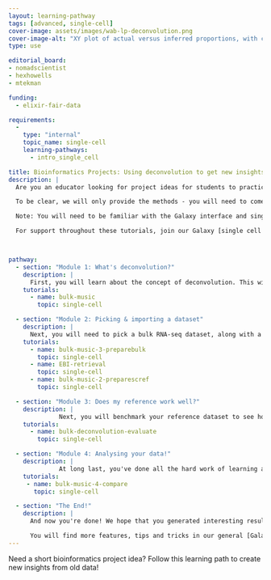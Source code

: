 ```yaml
---
layout: learning-pathway
tags: [advanced, single-cell]
cover-image: assets/images/wab-lp-deconvolution.png
cover-image-alt: "XY plot of actual versus inferred proportions, with coloured dots representing clusters and largely falling in a 1-1 slope"
type: use

editorial_board:
- nomadscientist
- hexhowells
- mtekman

funding:
  - elixir-fair-data

requirements:
  -
    type: "internal"
    topic_name: single-cell
    learning-pathways:
      - intro_single_cell

title: Bioinformatics Projects: Using deconvolution to get new insights from old bulk RNA-seq data
description: |
  Are you an educator looking for project ideas for students to practice independent enquiry and research skills? Are you a student looking for a project idea? Look no more - here, you will find a learning pathway of tutorials that can guide you through the skills to find old data and transform it into new results!

  To be clear, we will only provide the methods - you will need to come up with your own research question by exploring the literature and available public datasets, apply these analyses, and interpret the results. Your research question will take the form of, **"How does <variable X> impact the cell type proportions in <tissue/sample/organism Y>?"**

  Note: You will need to be familiar with the Galaxy interface and single-cell RNA-seq analysis in general to follow this Learning Pathway. You can do so by completing the [Introduction to single-cell analysis learning pathway]({% link learning-pathway/intro_single_cell.md %}). It would be a bonus to also complete the [Beyond single cell learning pathway]({% link learning-pathway/beyond_single_cell.md %}) to reinforce that knowledge.

  For support throughout these tutorials, join our Galaxy [single cell chat group on Matrix](https://matrix.to/#/#Galaxy-Training-Network_galaxy-single-cell:gitter.im) to ask questions!



pathway:
  - section: "Module 1: What's deconvolution?"
    description: |
      First, you will learn about the concept of deconvolution. This will help you formulate your question and identify datasets next.
    tutorials:
      - name: bulk-music
        topic: single-cell

  - section: "Module 2: Picking & importing a dataset"
    description: |
      Next, you will need to pick a bulk RNA-seq dataset, along with a corresponding single-cell dataset as a reference to perform deconvolution. You will need to then transform these datasets into ESet objects. We have set up these tutorials to work with datasets from the European Bioinformatics Institute, because these are carefully curated and work with our workflows. You can try others, but you may experience challenges.
    tutorials:
      - name: bulk-music-3-preparebulk
        topic: single-cell
      - name: EBI-retrieval
        topic: single-cell
      - name: bulk-music-2-preparescref
        topic: single-cell

  - section: "Module 3: Does my reference work well?"
    description: |
              Next, you will benchmark your reference dataset to see how accurate it is at inferring proportions. If it does not work well, you may need to pick a different dataset and try again!
    tutorials:
      - name: bulk-deconvolution-evaluate
        topic: single-cell

  - section: "Module 4: Analysing your data!"
    description: |
              At long last, you've done all the hard work of learning about deconvolution, picking your datasets, reformatting them for use, and making sure your reference is of a high quality. You can now finally infer cell proportions from your bulk RNA-seq samples, and compare them across a variable of interest!
    tutorials:
     - name: bulk-music-4-compare
       topic: single-cell

  - section: "The End!"
    description: |
      And now you're done! We hope that you generated interesting results that you are able to write up in a fantastic project. We would love to hear from you if you have! Contact us via our Galaxy [single cell chat group on Matrix](https://matrix.to/#/#Galaxy-Training-Network_galaxy-single-cell:gitter.im). Alternatively, if you prefer Slack, join the [GTN's Slack workspace](https://gxy.io/gtn-slack) and message our #single-cell-users channel.

      You will find more features, tips and tricks in our general [Galaxy Single-cell Training page](/training-material/topics/single-cell/index.html).
---
```


Need a short bioinformatics project idea? Follow this learning path to create new insights from old data!
